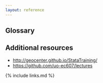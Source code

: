 ```yaml
---
layout: reference
---
```


## Glossary

## Additional resources
- http://geocenter.github.io/StataTraining/
- https://github.com/uo-ec607/lectures

{% include links.md %}
